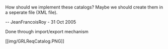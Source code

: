 How should we implement these catalogs? Maybe we should create them in a seperate file (XML file).

-- JeanFrancoisRoy - 31 Oct 2005

Done through import/export mechanism 

[[img/GRLReqCatalog.PNG]]